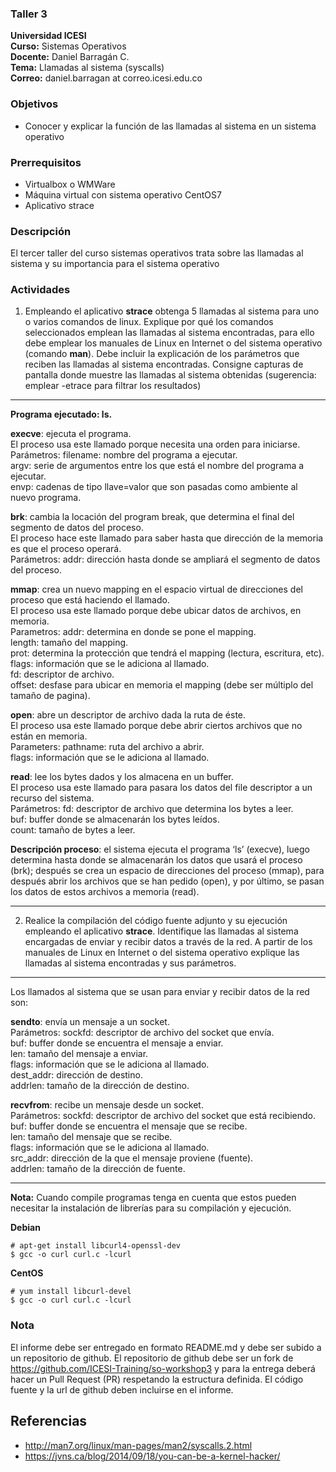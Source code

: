 ### Taller 3
**Universidad ICESI**  
**Curso:** Sistemas Operativos  
**Docente:** Daniel Barragán C.  
**Tema:** Llamadas al sistema (syscalls)  
**Correo:** daniel.barragan at correo.icesi.edu.co


### Objetivos
* Conocer y explicar la función de las llamadas al sistema en un sistema operativo

### Prerrequisitos
* Virtualbox o WMWare
* Máquina virtual con sistema operativo CentOS7
* Aplicativo strace

### Descripción
El tercer taller del curso sistemas operativos trata sobre las llamadas al sistema y su importancia para el sistema operativo

### Actividades

1. Empleando el aplicativo **strace** obtenga 5 llamadas al sistema para uno o varios comandos de linux. Explique por qué los comandos seleccionados emplean las llamadas al sistema encontradas, para ello debe emplear los manuales de Linux en Internet o del sistema operativo (comando **man**). Debe incluir la explicación de los parámetros que reciben las llamadas al sistema encontradas. Consigne capturas de pantalla donde muestre las llamadas al sistema obtenidas (sugerencia: emplear -etrace para filtrar los resultados)
______________________________
  
**Programa ejecutado: ls.**  
  
**execve**: ejecuta el programa.  
El proceso usa este llamado porque necesita una orden para iniciarse.  
Parámetros: filename: nombre del programa a ejecutar.  
            argv: serie de argumentos entre los que está el nombre del programa a ejecutar.  
            envp: cadenas de tipo llave=valor que son pasadas como ambiente al nuevo programa.  
  
**brk**: cambia la locación del program break, que determina el final del segmento de datos del proceso.  
El proceso hace este llamado para saber hasta que dirección de la memoria es que el proceso operará.  
Parámetros: addr: dirección hasta donde se ampliará el segmento de datos del proceso.  
  
**mmap**: crea un nuevo mapping en el espacio virtual de direcciones del proceso que está haciendo el llamado.  
El proceso usa este llamado porque debe ubicar datos de archivos, en memoria.  
Parametros: addr: determina en donde se pone el mapping.  
            length: tamaño del mapping.  
            prot: determina la protección que tendrá el mapping (lectura, escritura, etc).  
            flags: información que se le adiciona al llamado.  
            fd: descriptor de archivo.  
            offset: desfase para ubicar en memoria el mapping (debe ser múltiplo del tamaño de pagina).  
  
**open**: abre un descriptor de archivo dada la ruta de éste.  
El proceso usa este llamado porque debe abrir ciertos archivos que no están en memoria.  
Parameters: pathname: ruta del archivo a abrir.  
            flags: información que se le adiciona al llamado.  
  
**read**: lee los bytes dados y los almacena en un buffer.  
El proceso usa este llamado para pasara los datos del file descriptor a un recurso del sistema.  
Parámetros: fd: descriptor de archivo que determina los bytes a leer.  
            buf: buffer donde se almacenarán los bytes leídos.  
            count: tamaño de bytes a leer.  

**Descripción proceso**: el sistema ejecuta el programa ‘ls’ (execve), luego determina hasta donde se almacenarán los datos que usará el proceso (brk); después se crea un espacio de direcciones del proceso (mmap), para después abrir los archivos que se han pedido (open), y por último, se pasan los datos de estos archivos a memoria (read).  

______________________________

2. Realice la compilación del código fuente adjunto y su ejecución empleando el aplicativo **strace**. Identifique las llamadas al sistema encargadas de enviar y recibir datos a través de la red. A partir de los manuales de Linux en Internet o del sistema operativo explique las llamadas al sistema encontradas y sus parámetros.
______________________________
  
Los llamados al sistema que se usan para enviar y recibir datos de la red son:  
  
**sendto**: envía un mensaje a un socket.  
Parámetros: sockfd: descriptor de archivo del socket que envía.  
            buf: buffer donde se encuentra el mensaje a enviar.  
            len: tamaño del mensaje a enviar.  
            flags: información que se le adiciona al llamado.  
            dest_addr: dirección de destino.  
            addrlen: tamaño de la dirección de destino.  
  
**recvfrom**: recibe un mensaje desde un socket.  
Parámetros: sockfd: descriptor de archivo del socket que está recibiendo.  
            buf: buffer donde se encuentra el mensaje que se recibe.  
            len: tamaño del mensaje que se recibe.  
            flags: información que se le adiciona al llamado.  
            src_addr: dirección de la que el mensaje proviene (fuente).  
            addrlen: tamaño de la dirección de fuente.  
______________________________  

**Nota:** Cuando compile programas tenga en cuenta que estos pueden necesitar la instalación de librerías para su compilación y ejecución.

**Debian**
```
# apt-get install libcurl4-openssl-dev
$ gcc -o curl curl.c -lcurl
```
**CentOS**
```
# yum install libcurl-devel
$ gcc -o curl curl.c -lcurl
```

### Nota

El informe debe ser entregado en formato README.md y debe ser subido a un repositorio de github. El repositorio de github debe ser un fork de https://github.com/ICESI-Training/so-workshop3 y para la entrega deberá hacer un Pull Request (PR) respetando la estructura definida. El código fuente y la url de github deben incluirse en el informe.  

## Referencias

* http://man7.org/linux/man-pages/man2/syscalls.2.html  
* https://jvns.ca/blog/2014/09/18/you-can-be-a-kernel-hacker/
